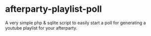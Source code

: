 # afterparty-playlist-poll
A very simple php &amp; sqlite script to easily start a poll for generating a youtube playlist for your afterparty.
